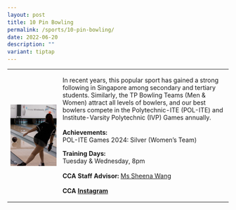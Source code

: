```yaml
---
layout: post
title: 10 Pin Bowling
permalink: /sports/10-pin-bowling/
date: 2022-06-20
description: ""
variant: tiptap
---
```

<table style="minWidth: 50px">
<colgroup>
<col>
<col>
</colgroup>
<tbody>
<tr>
<td rowspan="1" colspan="1">
<div class="isomer-image-wrapper">
<img style="display:block;margin-left:auto;margin-right:auto;" height="auto" width="100%" alt="10 Pin Bowling" src="/images/Sports/BOWLING.png">
</div>
</td>
<td rowspan="1" colspan="1">
<p>In recent years, this popular sport has gained a strong following in Singapore
among secondary and tertiary students. Similarly, the TP Bowling Teams
(Men &amp; Women) attract all levels of bowlers, and our best bowlers compete
in the Polytechnic-ITE (POL-ITE) and Institute-Varsity Polytechnic (IVP)
Games annually.
<br>
<br><strong>Achievements:</strong>
<br>POL-ITE Games 2024: Silver (Women’s Team)
<br>
</p>
<p><strong>Training Days:</strong>
<br>Tuesday &amp; Wednesday, 8pm
<br>
<br><strong>CCA Staff Advisor:</strong>  <a href="mailto:Sheena_Wang@tp.edu.sg" rel="noopener noreferrer nofollow" target="_blank">Ms Sheena Wang</a>
<br>
<br><strong>CCA <a href="https://www.instagram.com/tp.bowling/" rel="noopener noreferrer nofollow" target="_blank">Instagram</a></strong>
</p>
</td>
</tr>
</tbody>
</table>
<p></p>